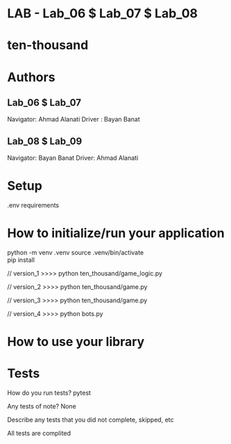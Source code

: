 # LAB - Lab_06 $ Lab_07 $ Lab_08
# ten-thousand

# Authors
## Lab_06 $ Lab_07
Navigator: Ahmad Alanati
Driver : Bayan Banat

## Lab_08 $ Lab_09
Navigator: Bayan Banat 
Driver: Ahmad Alanati

# Setup
.env  requirements



# How to initialize/run your application
python -m venv .venv
source .venv/bin/activate  
pip install  

// version_1   >>>>  python ten_thousand/game_logic.py

// version_2   >>>>  python ten_thousand/game.py

// version_3   >>>>  python ten_thousand/game.py

// version_4   >>>>  python bots.py

# How to use your library


# Tests
How do you run tests? 
pytest

Any tests of note?
None

Describe any tests that you did not complete, skipped, etc

All tests are complited